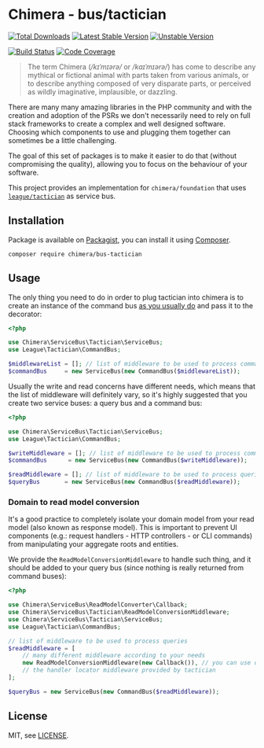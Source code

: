 # Chimera - bus/tactician

[![Total Downloads]](https://packagist.org/packages/chimera/bus-tactician)
[![Latest Stable Version]](https://packagist.org/packages/chimera/bus-tactician)
[![Unstable Version]](https://packagist.org/packages/chimera/bus-tactician)

[![Build Status]](https://github.com/chimeraphp/bus-tactician/actions?query=workflow%3A%22PHPUnit%20Tests%22+branch%3A0.5.x)
[![Code Coverage]](https://codecov.io/gh/chimeraphp/bus-tactician)

> The term Chimera (_/kɪˈmɪərə/_ or _/kaɪˈmɪərə/_) has come to describe any
mythical or fictional animal with parts taken from various animals, or to
describe anything composed of very disparate parts, or perceived as wildly
imaginative, implausible, or dazzling.

There are many many amazing libraries in the PHP community and with the creation
and adoption of the PSRs we don't necessarily need to rely on full stack
frameworks to create a complex and well designed software. Choosing which
components to use and plugging them together can sometimes be a little
challenging.

The goal of this set of packages is to make it easier to do that (without
compromising the quality), allowing you to focus on the behaviour of your
software.

This project provides an implementation for `chimera/foundation` that
uses [`league/tactician`](https://tactician.thephpleague.com) as service bus.

## Installation

Package is available on [Packagist], you can install it using [Composer].

```shell
composer require chimera/bus-tactician
```

## Usage

The only thing you need to do in order to plug tactician into chimera is to
create an instance of the command bus [as you usually do](https://tactician.thephpleague.com)
and pass it to the decorator:

```php
<?php

use Chimera\ServiceBus\Tactician\ServiceBus;
use League\Tactician\CommandBus;

$middlewareList = []; // list of middleware to be used to process commands
$commandBus     = new ServiceBus(new CommandBus($middlewareList));
```

Usually the write and read concerns have different needs, which means that the
list of middleware will definitely vary, so it's highly suggested that you create
two service buses: a query bus and a command bus:

```php
<?php

use Chimera\ServiceBus\Tactician\ServiceBus;
use League\Tactician\CommandBus;

$writeMiddleware = []; // list of middleware to be used to process commands
$commandBus      = new ServiceBus(new CommandBus($writeMiddleware));

$readMiddleware = []; // list of middleware to be used to process queries
$queryBus       = new ServiceBus(new CommandBus($readMiddleware));
```

### Domain to read model conversion

It's a good practice to completely isolate your domain model from your read model
(also known as response model). This is important to prevent UI components (e.g.:
request handlers - HTTP controllers - or CLI commands) from manipulating your
aggregate roots and entities.

We provide the `ReadModelConversionMiddleware` to handle such thing, and it should
be added to your query bus (since nothing is really returned from command buses):

```php
<?php

use Chimera\ServiceBus\ReadModelConverter\Callback;
use Chimera\ServiceBus\Tactician\ReadModelConversionMiddleware;
use Chimera\ServiceBus\Tactician\ServiceBus;
use League\Tactician\CommandBus;

// list of middleware to be used to process queries
$readMiddleware = [
    // many different middleware according to your needs
    new ReadModelConversionMiddleware(new Callback()), // you can use different strategies if needed
    // the handler locator middleware provided by tactician
];

$queryBus = new ServiceBus(new CommandBus($readMiddleware));
```

## License

MIT, see [LICENSE].

[Total Downloads]: https://img.shields.io/packagist/dt/chimera/bus-tactician.svg?style=flat-square
[Latest Stable Version]: https://img.shields.io/packagist/v/chimera/bus-tactician.svg?style=flat-square
[Unstable Version]: https://img.shields.io/packagist/vpre/chimera/bus-tactician.svg?style=flat-square
[Build Status]: https://img.shields.io/github/workflow/status/chimeraphp/bus-tactician/PHPUnit%20tests/0.5.x?style=flat-square
[Code Coverage]: https://codecov.io/gh/chimeraphp/bus-tactician/branch/master/graph/badge.svg
[Packagist]: http://packagist.org/packages/chimera/bus-tactician
[Composer]: http://getcomposer.org
[LICENSE]: LICENSE
